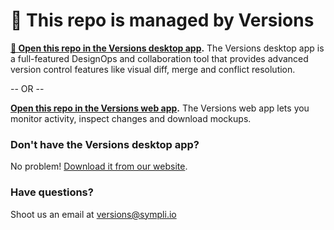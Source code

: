 # 👋 This repo is managed by Versions #

**[🚀 Open this repo in the Versions desktop app](https://app-versions.sympli.io/auth/redirect?provider=github&id=5bedc73901b58eb3790faadf).** The Versions desktop app is a full-featured DesignOps and collaboration tool that provides advanced version control features like visual diff, merge and conflict resolution. 

-- OR --

**[Open this repo in the Versions web app](https://app-versions.sympli.io/project/5bedc73901b58eb3790faadf?from=github).** The Versions web app lets you monitor activity, inspect changes and download mockups. 

### Don't have the Versions desktop app? ###

No problem! [Download it from our website](http://versions.sympli.io).

### Have questions? ###

Shoot us an email at [versions@sympli.io](mailto:versions@sympli.io) 
